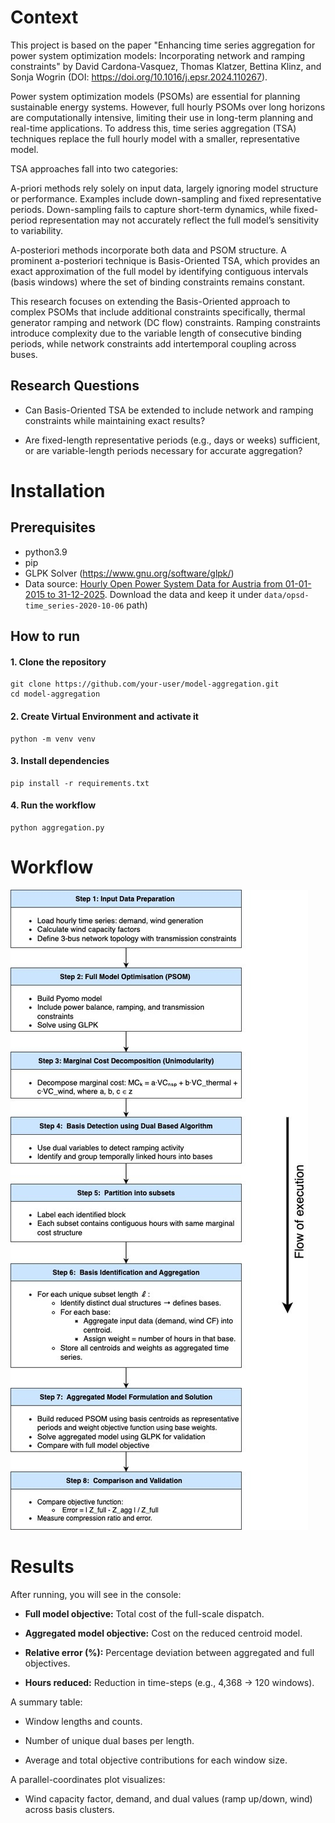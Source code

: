 # Context 

This project is based on the paper "Enhancing time series aggregation for power system optimization models: Incorporating network and ramping constraints" by David Cardona-Vasquez, Thomas Klatzer, Bettina Klinz, and Sonja Wogrin (DOI: https://doi.org/10.1016/j.epsr.2024.110267).

Power system optimization models (PSOMs) are essential for planning sustainable energy systems. However, full hourly PSOMs over long horizons are computationally intensive, limiting their use in long-term planning and real-time applications. To address this, time series aggregation (TSA) techniques replace the full hourly model with a smaller, representative model.

TSA approaches fall into two categories:

A-priori methods rely solely on input data, largely ignoring model structure or performance. Examples include down-sampling and fixed representative periods. Down-sampling fails to capture short-term dynamics, while fixed-period representation may not accurately reflect the full model’s sensitivity to variability.

A-posteriori methods incorporate both data and PSOM structure. A prominent a-posteriori technique is Basis-Oriented TSA, which provides an exact approximation of the full model by identifying contiguous intervals (basis windows) where the set of binding constraints remains constant.

This research focuses on extending the Basis-Oriented approach to complex PSOMs that include additional constraints specifically, thermal generator ramping and network (DC flow) constraints. Ramping constraints introduce complexity due to the variable length of consecutive binding periods, while network constraints add intertemporal coupling across buses.
## Research Questions

- Can Basis-Oriented TSA be extended to include network and ramping constraints while maintaining exact results?

- Are fixed-length representative periods (e.g., days or weeks) sufficient, or are variable-length periods necessary for accurate aggregation?

# Installation

## Prerequisites
- python3.9
- pip
- GLPK Solver (https://www.gnu.org/software/glpk/)
- Data source: [Hourly Open Power System Data for Austria from 01-01-2015 to 31-12-2025](https://data.open-power-system-data.org/time_series/2020-10-06/time_series_60min_singleindex.csv). Download the data and keep it under `data/opsd-time_series-2020-10-06` path)
## How to run

#### 1. Clone the repository
```
git clone https://github.com/your-user/model-aggregation.git
cd model-aggregation
```

#### 2. Create Virtual Environment and activate it

```
python -m venv venv
```

#### 3. Install dependencies

```
pip install -r requirements.txt
```

#### 4. Run the workflow

```
python aggregation.py
```

# Workflow

![Alt text](img/workflow.jpeg "Workflow Diagram")

# Results

After running, you will see in the console:

- **Full model objective:** Total cost of the full-scale dispatch.

- **Aggregated model objective:** Cost on the reduced centroid model.

- **Relative error (%):** Percentage deviation between aggregated and full objectives.

- **Hours reduced:** Reduction in time-steps (e.g., 4,368 → 120 windows).

A summary table:

- Window lengths and counts.

- Number of unique dual bases per length.

- Average and total objective contributions for each window size.

A parallel-coordinates plot visualizes:

- Wind capacity factor, demand, and dual values (ramp up/down, wind) across basis clusters.